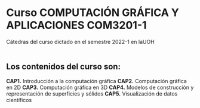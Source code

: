 # Curso COMPUTACIÓN GRÁFICA Y APLICACIONES COM3201-1
Cátedras del curso dictado en el semestre 2022-1 en laUOH <br/><br/>

## Los contenidos del curso son:

<b>CAP1.</b> Introducción a la computación gráfica
<b>CAP2.</b> Computación gráfica en 2D
<b>CAP3.</b> Computación gráfica en 3D
<b>CAP4.</b> Modelos de construcción y representación de superficies y sólidos
<b>CAP5.</b> Visualización de datos científicos

